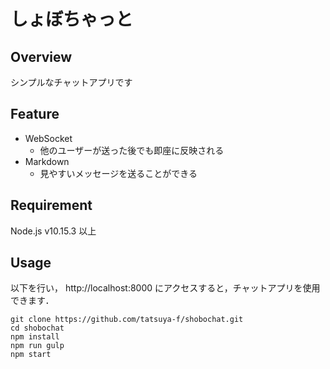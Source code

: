 
# しょぼちゃっと

## Overview
シンプルなチャットアプリです

## Feature
- WebSocket
    - 他のユーザーが送った後でも即座に反映される
- Markdown
    - 見やすいメッセージを送ることができる

## Requirement
Node.js v10.15.3 以上

## Usage
以下を行い， http://localhost:8000 にアクセスすると，チャットアプリを使用できます．
```
git clone https://github.com/tatsuya-f/shobochat.git
cd shobochat
npm install
npm run gulp
npm start
```
